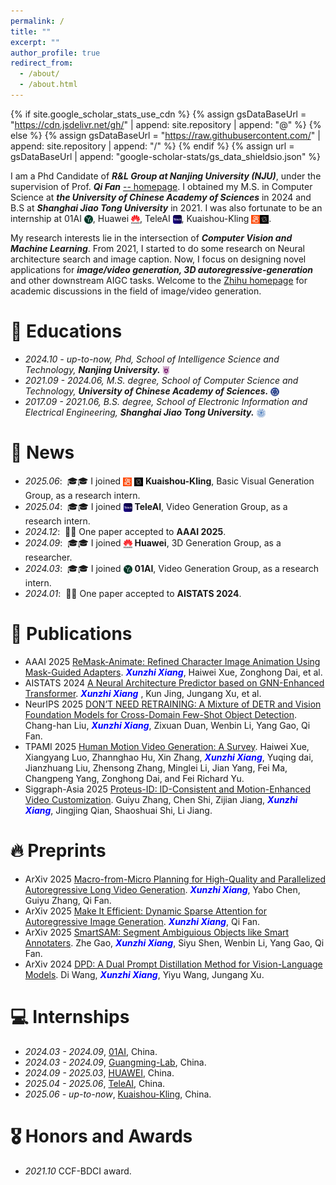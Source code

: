 ```yaml
---
permalink: /
title: ""
excerpt: ""
author_profile: true
redirect_from: 
  - /about/
  - /about.html
---
```


{% if site.google_scholar_stats_use_cdn %}
{% assign gsDataBaseUrl = "https://cdn.jsdelivr.net/gh/" | append: site.repository | append: "@" %}
{% else %}
{% assign gsDataBaseUrl = "https://raw.githubusercontent.com/" | append: site.repository | append: "/" %}
{% endif %}
{% assign url = gsDataBaseUrl | append: "google-scholar-stats/gs_data_shieldsio.json" %}

<span class='anchor' id='about-me'></span>

I am a Phd Candidate of ***R&L Group at Nanjing University (NJU)***, under the supervision of Prof. ***Qi Fan*** [-- homepage](https://fanq15.github.io/). I obtained my M.S. in Computer Science at ***the University of Chinese Academy of Sciences*** in 2024 and B.S at ***Shanghai Jiao Tong University*** in 2021. I was also fortunate to be an internship at 01AI <img src="./images/01AI.png" style="height: 1em; vertical-align: text-bottom; object-fit: contain;">, Huawei <img src="./huawei_icon.png" style="height: 1em; vertical-align: text-bottom; object-fit: contain;">, TeleAI <img src="./teleai_icon.png" style="height: 1em; vertical-align: text-bottom; object-fit: contain;">, Kuaishou-Kling <img src="./Kuaishou_icon.png" style="height: 1em; vertical-align: text-bottom; object-fit: contain;"><img src="./Kling_icon.png" style="height: 1em; vertical-align: text-bottom; object-fit: contain;">.

My research interests lie in the intersection of ***Computer Vision and Machine Learning***. From 2021, I started to do some research on Neural architecture search and image caption. Now, I focus on designing novel applications for ***image/video generation, 3D autoregressive-generation*** and other downstream AIGC tasks. Welcome to the [Zhihu homepage](https://zhuanlan.zhihu.com/p/10593629023) for academic discussions in the field of image/video generation.

# 📖 Educations
- *2024.10 - up-to-now, Phd, School of Intelligence Science and Technology,*  ***Nanjing University.*** <img src="./images/nju_1em.png" style="height: 1em; vertical-align: text-bottom; object-fit: contain;">
- *2021.09 - 2024.06, M.S.  degree, School of Computer Science and Technology,* ***University of Chinese Academy of Sciences.*** <img src="./images/ucas_1em.png" style="height: 1em; vertical-align: text-bottom; object-fit: contain;">
- *2017.09 - 2021.06, B.S.  degree, School of Electronic Information and Electrical Engineering,* ***Shanghai Jiao Tong University.*** <img src="./images/sjtu_1em.png" style="height: 1em; vertical-align: text-bottom; object-fit: contain;">

# 🎉 News
- *2025.06*: &nbsp;🎓🎓 I joined 
  <img src="./Kuaishou_icon.png" style="height: 1em; vertical-align: text-bottom; object-fit: contain;">
  <img src="./Kling_icon.png" style="height: 1em; vertical-align: text-bottom; object-fit: contain;">
  **Kuaishou-Kling**, Basic Visual Generation Group, as a research intern.
- *2025.04*: &nbsp;🎓🎓 I joined
  <img src="./teleai_icon.png" style="height: 1em; vertical-align: text-bottom; object-fit: contain;">
  **TeleAI**, Video Generation Group, as a research intern.
- *2024.12*: &nbsp;🎉🎉 One paper accepted to **AAAI 2025**.
- *2024.09*: &nbsp;🎓🎓 I joined
  <img src="./huawei_icon.png" style="height: 1em; vertical-align: text-bottom; object-fit: contain;">
  **Huawei**, 3D Generation Group, as a researcher.
- *2024.03*: &nbsp;🎓🎓 I joined
  <img src="./images/01AI.png" style="height: 1em; vertical-align: text-bottom; object-fit: contain;">
  **01AI**, Video Generation Group, as a research intern.
- *2024.01*: &nbsp;🎉🎉 One paper accepted to **AISTATS 2024**.

# 📝 Publications 
- <span class="paperidx">AAAI 2025</span> [ReMask-Animate: Refined Character Image Animation Using Mask-Guided Adapters](https://ojs.aaai.org/index.php/AAAI/article/view/32932). <font color=blue><strong><em>Xunzhi Xiang</em></strong></font>, Haiwei Xue, Zonghong Dai, et al. 
- <span class="paperidx">AISTATS 2024</span> [A Neural Architecture Predictor based on GNN-Enhanced Transformer](https://proceedings.mlr.press/v238/xiang24a.html). <font color=blue><strong><em>Xunzhi Xiang</em></strong></font>
, Kun Jing, Jungang Xu, et al.
- <span class="paperidx">NeurIPS 2025</span> [DON’T NEED RETRAINING: A Mixture of DETR and Vision Foundation Models for Cross-Domain Few-Shot Object Detection](https://xbxsxp9.github.io/). Chang-han Liu, <font color=blue><strong><em>Xunzhi Xiang</em></strong></font>, Zixuan Duan, Wenbin Li, Yang Gao, Qi Fan.
- <span class="paperidx">TPAMI 2025</span> [Human Motion Video Generation: A Survey](https://xbxsxp9.github.io/). Haiwei Xue, Xiangyang Luo, Zhannghao Hu, Xin Zhang, <font color=blue><strong><em>Xunzhi Xiang</em></strong></font>, Yuqing dai, Jianzhuang Liu, Zhensong Zhang, Minglei Li, Jian Yang, Fei Ma, Changpeng Yang, Zonghong Dai, and Fei Richard Yu.
- <span class="paperidx">Siggraph-Asia 2025</span> [Proteus-ID: ID-Consistent and Motion-Enhanced Video Customization](https://arxiv.org/abs/2506.23729). Guiyu Zhang, Chen Shi, Zijian Jiang, <font color=blue><strong><em>Xunzhi Xiang</em></strong></font>, Jingjing Qian, Shaoshuai Shi, Li Jiang.
  
# 🔥 Preprints 
- <span class="paperidx">ArXiv 2025</span> [Macro-from-Micro Planning for High-Quality and Parallelized Autoregressive Long Video Generation](https://nju-xunzhixiang.github.io/Anchor-Forcing-Page/). <font color=blue><strong><em>Xunzhi Xiang</em></strong></font>, Yabo Chen, Guiyu Zhang, Qi Fan.
- <span class="paperidx">ArXiv 2025</span> [Make It Efficient: Dynamic Sparse Attention for Autoregressive Image Generation](https://arxiv.org/abs/2506.18226). <font color=blue><strong><em>Xunzhi Xiang</em></strong></font>, Qi Fan.
- <span class="paperidx">ArXiv 2025</span> [SmartSAM: Segment Ambiguious Objects like Smart Annotaters](https://xbxsxp9.github.io/). Zhe Gao, <font color=blue><strong><em>Xunzhi Xiang</em></strong></font>, Siyu Shen, Wenbin Li, Yang Gao, Qi Fan.
- <span class="paperidx">ArXiv 2024</span> [DPD: A Dual Prompt Distillation Method for Vision-Language Models](https://xbxsxp9.github.io/). Di Wang, <font color=blue><strong><em>Xunzhi Xiang</em></strong></font>, Yiyu Wang, Jungang Xu.

# 💻 Internships
- *2024.03 - 2024.09*, [01AI](https://www.lingyiwanwu.com/), China.
- *2024.03 - 2024.09*, [Guangming-Lab](https://www.gml.ac.cn/), China.
- *2024.09 - 2025.03*, [HUAWEI](https://www.huawei.com/cn/), China.
- *2025.04 - 2025.06*, [TeleAI](https://www.teleai.com/), China.
- *2025.06 - up-to-now*, [Kuaishou-Kling](https://app.klingai.com/cn/), China.

# 🎖 Honors and Awards
- *2021.10* CCF-BDCI award. 

